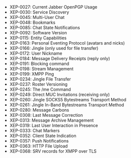 * XEP-0027: Current Jabber OpenPGP Usage
* XEP-0030: Service Discovery
* XEP-0045: Multi-User Chat
* XEP-0048: Bookmarks
* XEP-0085: Chat State Notifications
* XEP-0092: Software Version
* XEP-0115: Entity Capabilities
* XEP-0163: Personal Eventing Protocol (avatars and nicks)
* XEP-0166: Jingle (only used for file transfer)
* XEP-0172: User Nickname
* XEP-0184: Message Delivery Receipts (reply only)
* XEP-0191: Blocking command
* XEP-0198: Stream Management
* XEP-0199: XMPP Ping
* XEP-0234: Jingle File Transfer
* XEP-0237: Roster Versioning
* XEP-0245: The /me Command
* XEP-0249: Direct MUC Invitations (receiving only)
* XEP-0260: Jingle SOCKS5 Bytestreams Transport Method
* XEP-0261: Jingle In-Band Bytestreams Transport Method
* XEP-0280: Message Carbons
* XEP-0308: Last Message Correction
* XEP-0313: Message Archive Management
* XEP-0319: Last User Interaction in Presence
* XEP-0333: Chat Markers
* XEP-0352: Client State Indication
* XEP-0357: Push Notifications
* XEP-0363: HTTP File Upload
* XEP-0368: SRV records for XMPP over TLS
